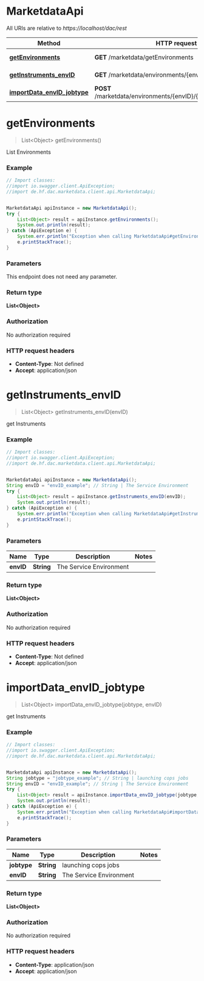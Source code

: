 # MarketdataApi

All URIs are relative to *https://localhost/dac/rest*

Method | HTTP request | Description
------------- | ------------- | -------------
[**getEnvironments**](MarketdataApi.md#getEnvironments) | **GET** /marketdata/getEnvironments | List Environments
[**getInstruments_envID**](MarketdataApi.md#getInstruments_envID) | **GET** /marketdata/environments/{envID}/instruments | get Instruments
[**importData_envID_jobtype**](MarketdataApi.md#importData_envID_jobtype) | **POST** /marketdata/environments/{envID}/{jobtype}/instruments | get Instruments


<a name="getEnvironments"></a>
# **getEnvironments**
> List&lt;Object&gt; getEnvironments()

List Environments



### Example
```java
// Import classes:
//import io.swagger.client.ApiException;
//import de.hf.dac.marketdata.client.api.MarketdataApi;


MarketdataApi apiInstance = new MarketdataApi();
try {
    List<Object> result = apiInstance.getEnvironments();
    System.out.println(result);
} catch (ApiException e) {
    System.err.println("Exception when calling MarketdataApi#getEnvironments");
    e.printStackTrace();
}
```

### Parameters
This endpoint does not need any parameter.

### Return type

**List&lt;Object&gt;**

### Authorization

No authorization required

### HTTP request headers

 - **Content-Type**: Not defined
 - **Accept**: application/json

<a name="getInstruments_envID"></a>
# **getInstruments_envID**
> List&lt;Object&gt; getInstruments_envID(envID)

get Instruments



### Example
```java
// Import classes:
//import io.swagger.client.ApiException;
//import de.hf.dac.marketdata.client.api.MarketdataApi;


MarketdataApi apiInstance = new MarketdataApi();
String envID = "envID_example"; // String | The Service Environment
try {
    List<Object> result = apiInstance.getInstruments_envID(envID);
    System.out.println(result);
} catch (ApiException e) {
    System.err.println("Exception when calling MarketdataApi#getInstruments_envID");
    e.printStackTrace();
}
```

### Parameters

Name | Type | Description  | Notes
------------- | ------------- | ------------- | -------------
 **envID** | **String**| The Service Environment |

### Return type

**List&lt;Object&gt;**

### Authorization

No authorization required

### HTTP request headers

 - **Content-Type**: Not defined
 - **Accept**: application/json

<a name="importData_envID_jobtype"></a>
# **importData_envID_jobtype**
> List&lt;Object&gt; importData_envID_jobtype(jobtype, envID)

get Instruments



### Example
```java
// Import classes:
//import io.swagger.client.ApiException;
//import de.hf.dac.marketdata.client.api.MarketdataApi;


MarketdataApi apiInstance = new MarketdataApi();
String jobtype = "jobtype_example"; // String | launching cops jobs
String envID = "envID_example"; // String | The Service Environment
try {
    List<Object> result = apiInstance.importData_envID_jobtype(jobtype, envID);
    System.out.println(result);
} catch (ApiException e) {
    System.err.println("Exception when calling MarketdataApi#importData_envID_jobtype");
    e.printStackTrace();
}
```

### Parameters

Name | Type | Description  | Notes
------------- | ------------- | ------------- | -------------
 **jobtype** | **String**| launching cops jobs |
 **envID** | **String**| The Service Environment |

### Return type

**List&lt;Object&gt;**

### Authorization

No authorization required

### HTTP request headers

 - **Content-Type**: application/json
 - **Accept**: application/json

